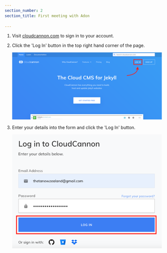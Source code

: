 ```yaml
---
section_number: 2
section_title: First meeting with Adon

---
```


1. Visit [cloudcannon.com](https://cloudcannon.com/) to sign in to your account.

2. Click the 'Log In' button in the top right hand corner of the page.

    ![sign in](img/login.png)

3. Enter your details into the form and click the 'Log In' button.

    ![login](img/login-page.png)
